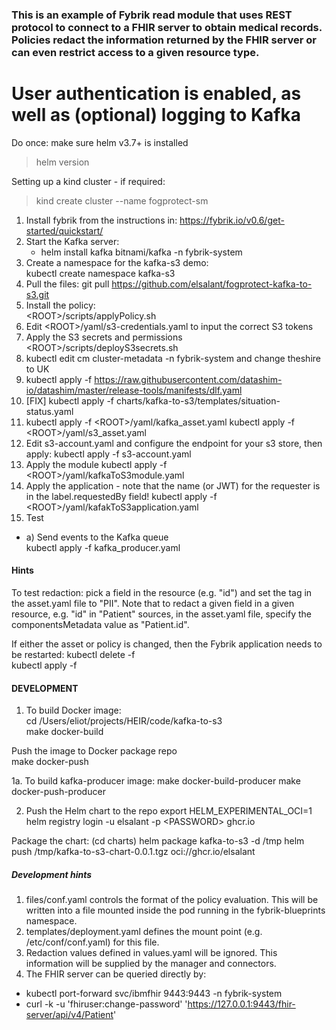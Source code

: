 ### This is an example of Fybrik read module that uses REST protocol to connect to a FHIR server to obtain medical records.  Policies redact the information returned by the FHIR server or can even restrict access to a given resource type.
# User authentication is enabled, as well as (optional) logging to Kafka

Do once:  make sure helm v3.7+ is installed
> helm version
> 
Setting up a kind cluster - if required:
> kind create cluster --name fogprotect-sm

1. Install fybrik from the instructions in: https://fybrik.io/v0.6/get-started/quickstart/
2. Start the Kafka server:  
   - helm install kafka bitnami/kafka -n fybrik-system  
3. Create a namespace for the kafka-s3 demo:  
kubectl create namespace kafka-s3
4. Pull the files:
git pull https://github.com/elsalant/fogprotect-kafka-to-s3.git
5. Install the policy:  
\<ROOT>/scripts/applyPolicy.sh
6. Edit \<ROOT>/yaml/s3-credentials.yaml to input the correct S3 tokens
7. Apply the S3 secrets and permissions  
\<ROOT>/scripts/deployS3secrets.sh 
8. kubectl edit cm cluster-metadata -n fybrik-system
and change theshire to UK
9. kubectl apply -f https://raw.githubusercontent.com/datashim-io/datashim/master/release-tools/manifests/dlf.yaml
10. [FIX]  kubectl apply -f charts/kafka-to-s3/templates/situation-status.yaml
11. kubectl apply -f \<ROOT>/yaml/kafka_asset.yaml
    kubectl apply -f \<ROOT>/yaml/s3_asset.yaml
12. Edit s3-account.yaml and configure the endpoint for your s3 store, then apply:
kubectl apply -f s3-account.yaml
13. Apply the module
kubectl apply -f \<ROOT>/yaml/kafkaToS3module.yaml  
14. Apply the application - note that the name (or JWT) for the requester is in the label.requestedBy field!
kubectl apply -f \<ROOT>/yaml/kafakToS3application.yaml
14. Test
- a) Send events to the Kafka queue  
kubectl apply -f kafka_producer.yaml 


#### Hints
To test redaction: pick a field in the resource (e.g. "id") and set the tag in the asset.yaml file to "PII".
Note that to redact a given field in a given resource, e.g. "id" in "Patient" sources, in the asset.yaml file, specify the componentsMetadata value as "Patient.id".

If either the asset or policy is changed, then the Fybrik application needs to be restarted:
kubectl delete -f <name of FybrikApplication file>  
kubectl apply -f <name of FybrikApplication file>
 
#### DEVELOPMENT

1. To build Docker image:  
cd /Users/eliot/projects/HEIR/code/kafka-to-s3  
make docker-build  

Push the image to Docker package repo  
make docker-push

1a. To build kafka-producer image:
 make docker-build-producer
 make docker-push-producer

2. Push the Helm chart to the repo
export HELM_EXPERIMENTAL_OCI=1  
helm registry login -u elsalant -p \<PASSWORD> ghcr.io

Package the chart: (cd charts)
helm package kafka-to-s3 -d /tmp
helm push /tmp/kafka-to-s3-chart-0.0.1.tgz oci://ghcr.io/elsalant

##### Development hints
1. files/conf.yaml controls the format of the policy evaluation.  This will be written into a file mounted inside the pod running in the fybrik-blueprints namespace.
2. templates/deployment.yaml defines the mount point (e.g. /etc/conf/conf.yaml) for this file.
3. Redaction values defined in values.yaml will be ignored.  This information will be supplied by the manager and connectors.
4. The FHIR server can be queried directly by:
 - kubectl port-forward svc/ibmfhir 9443:9443 -n fybrik-system  
 - curl -k -u 'fhiruser:change-password' 'https://127.0.0.1:9443/fhir-server/api/v4/Patient'
